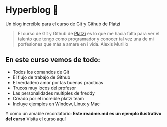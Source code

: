 # Hyperblog 💚
Un blog increible para el curso de Git y Github de Platzi
> El curso de Git y Github de [Platzi](https://www.platzi.com/) es lo que me hacia falta para ver el talento que tengo como programador y conocer tal vez una de mi porfesiones que más a amare en i vida.
> Alexis Murillo

## En este curso vemos de todo:
* Todos los comandos de Git 
* El flujo de trabajo de Github
* El verdadero amor por las buenas practicas
* Trucos muy locos del profesor
* Las personalidades multiples de freddy
* Creado por el increible platzi team
* Incluye ejemplos en Window, Linux y Mac

Y como un amable recordatorio: **Este readme.md es un ejemplo ilustrativo del curso**
Visita el curso [aquí](https://platzi.com/cursos/git-github/?gclid=EAIaIQobChMI6Mmek4v--AIVxBrnCh3tsADPEAAYASABEgKDKPD_BwE&gclsrc=aw.ds)
